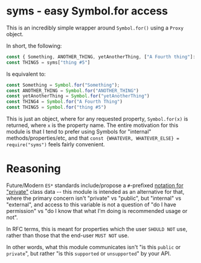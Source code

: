 # syms - easy Symbol.for access

This is an incredibly simple wrapper around `Symbol.for()` using a `Proxy` object.

In short, the following:

```javascript
const { Something, ANOTHER_THING, yetAnotherThing, ["A Fourth thing"]: THING4 } = syms;
const THING5 = syms["thing #5"]
```

Is equivalent to:

```javascript
const Something = Symbol.for("Something");
const ANOTHER_THING = Symbol.for("ANOTHER_THING")
const yetAnotherThing = Symbol.for("yetAnotherThing")
const THING4 = Symbol.for("A Fourth Thing")
const THING5 = Symbol.for("thing #5")
```

This is just an object, where for any requested property, `Symbol.for(x)` is returned, where `x` is the property name. The entire motivation for this module is that I tend to prefer using Symbols for "internal" methods/properties/etc, and that `const {WHATEVER, WHATEVER_ELSE} = require("syms")` feels fairly convenient.

# Reasoning

Future/Modern `ES*` standards include/propose a `#`-prefixed [notation for "private"](https://tc39.github.io/proposal-private-fields/) class data -- this module is intended as an alternative for that, where the primary concern isn't "private" vs "public", but "internal" vs "external", and access to this variable is not a question of "do I have permission" vs "do I know that what I'm doing is recommended usage or not".

In RFC terms, this is meant for properties which the user `SHOULD NOT` use, rather than those that the end-user `MUST NOT` use.

In other words, what this module communicates isn't "is this `public` or `private`", but rather "is this `supported` or `unsupported`" by your API.
